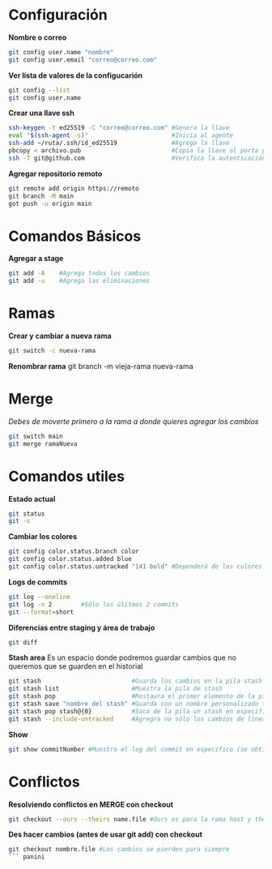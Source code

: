 # Configuración

**Nombre o correo**
```zsh
git config user.name "nombre"
git config user.email "correo@correo.com"
```

**Ver lista de valores de la configucarión**
```zsh
git config --list
git config user.name
```

**Crear una llave ssh**
```zsh
ssh-keygen -t ed25519 -C "correo@correo.com" #Genera la llave
eval "$(ssh-agent -s)"                       #Inicia al agente
ssh-add ~/ruta/.ssh/id_ed25519               #Agrega la llave
pbcopy < archivo.pub                         #Copia la llave al porta papeles
ssh -T git@github.com                        #Verifica la autenticación
```

**Agregar repositorio remoto**
```zsh
git remote add origin https://remoto
git branch -M main
got push -u origin main
```

# Comandos Básicos

**Agregar a stage**
```zsh
git add -A    #Agrega todos los cambios
git add -u    #Agrega las eliminaciones
```

# Ramas

**Crear y cambiar a nueva rama**
```zsh
git switch -c nueva-rama
```

**Renombrar rama**
git branch -m vieja-rama nueva-rama

# Merge
*Debes de moverte primero a la rama a donde quieres agregar los cambios*
```zsh
git switch main
git merge ramaNueva
```

# Comandos utiles

**Estado actual**
```zsh
git status
git -s
```
**Cambiar los colores**
```zsh
git config color.status.branch color
git config color.status.added blue
git config color.status.untracked "141 bold" #Dependerá de los colores que tu terminal pueda soportar
```

**Logs de commits**
```zsh
git log --oneline
git log -n 2        #Sólo los úlitmos 2 commits
git --format=short
```

**Diferencias entre staging y área de trabajo**
```zsh
git diff
```

**Stash area**
Es un espacio donde podremos guardar cambios que no queremos que se guarden en el historial
```zsh
git stash                         #Guarda los cambios en la pila stash
git stash list                    #Muestra la pila de stash
git stash pop                     #Restaura el primer elemento de la pila (el úlitmo agregado)
git stash save "nombre del stash" #Guarda con un nombre personalizado tu stash
git stash pop stash@{0}           #Saca de la pila un stash en especifico
git stash --include-untracked     #Agregra no sólo los cambios de lineas si no también los archivos creados
```

**Show**
```bash
git show commitNumber #Muestra el log del commit en especifico (se obtiene el hash con git log)
```

# Conflictos

**Resolviendo conflictos en MERGE con checkout**
```zsh
git checkout --ours --theirs name.file #Ours es para la rama host y their es para la rama que se trata de hacer merge con la host
```

**Des hacer cambios (antes de usar git add) con checkout**
```zsh
git checkout nombre.file #Los cambios se pierden para siempre
``` panini